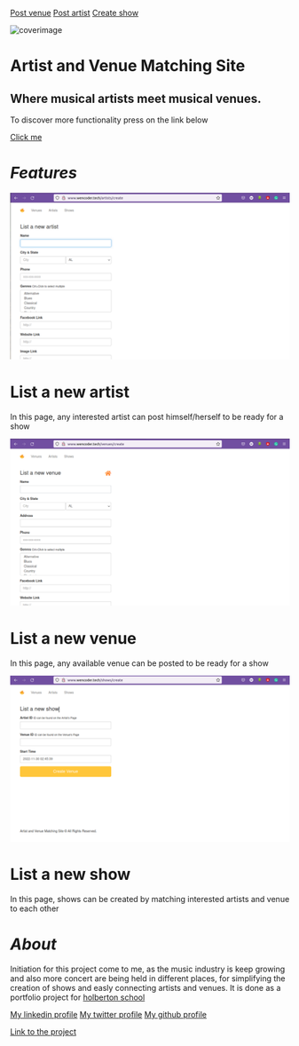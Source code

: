 [Post venue](http://www.wencoder.tech/venues/create)               [Post artist](http://www.wencoder.tech/artists/create)                [Create show](http://www.wencoder.tech/shows/create)


![coverimage](https://images.unsplash.com/photo-1533174072545-7a4b6ad7a6c3?ixlib=rb-4.0.3&ixid=MnwxMjA3fDB8MHxzZWFyY2h8MTJ8fG11c2ljJTIwYXJ0aXN0fGVufDB8fDB8fA%3D%3D&auto=format&fit=crop&w=400&q=60)
# Artist and Venue Matching Site
## Where musical artists meet musical venues.

To discover more functionality press on the link below

[Click me](http://www.wencoder.tech/)

# *Features*
![listartist](listartist.png)
# List a new artist
In this page, any interested artist can post himself/herself to be ready for a show

![listvenue](listvenue.png)
# List a new venue
In this page, any available venue can be posted to be ready for a show

![listshow](listshow.png)
# List a new show
In this page, shows can be created by matching interested artists and venue to each other

# *About*
Initiation for this project come to me, as the music industry is keep growing and also more concert are being held in different places, for simplifying the creation of shows and easly connecting artists and venues. It is done as a portfolio project for [holberton school](https://www.holbertonschool.com/)

[My linkedin profile](https://www.linkedin.com/in/wendwossen-dufera/)
[My twitter profile](https://t.co/Co66LTHCnK)
[My github profile](https://github.com/wendecoder)

[Link to the project](https://github.com/wendecoder/Portfolio_project.git)


